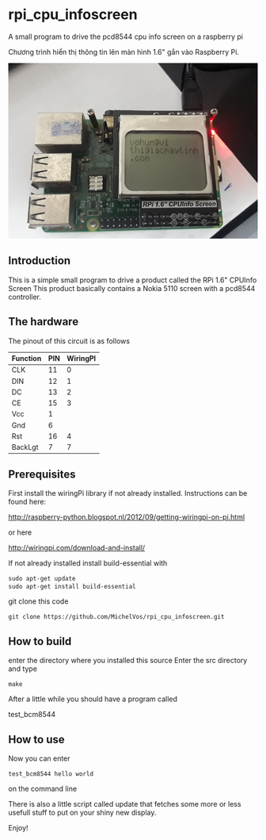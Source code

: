 # rpi_cpu_infoscreen
A small program to drive the pcd8544 cpu info screen on a raspberry pi

Chương trình hiển thị thông tin lên màn hình 1.6" gắn vào Raspberry Pi.

![Final product](59d4fe079d1e6c40350f.jpg)

## Introduction
This is a simple small program to drive a product called the RPi 1.6" CPUInfo Screen
This product basically contains a Nokia 5110 screen with a pcd8544 controller.


## The hardware

The pinout of this circuit is as follows

| Function |    PIN   | WiringPI |
|----------|----------|----------|
|CLK       |        11|         0|
|DIN       |        12|         1|
|DC        |        13|         2|
|CE        |        15|         3|
|Vcc       |         1|          |
|Gnd       |         6|          |
|Rst       |        16|         4|
|BackLgt   |         7|         7|


## Prerequisites
First install the wiringPi library if not already installed.
Instructions can be found here:

http://raspberry-python.blogspot.nl/2012/09/getting-wiringpi-on-pi.html

or here

http://wiringpi.com/download-and-install/

If not already installed install build-essential with
```
sudo apt-get update
sudo apt-get install build-essential
```
git clone this code
```
git clone https://github.com/MichelVos/rpi_cpu_infoscreen.git
```

## How to build

enter the directory where you installed this source
Enter the src directory and type
```
make
```
After a little while you should have a program called 

test_bcm8544

## How to use

Now you can enter
```
test_bcm8544 hello world
```
on the command line

There is also a little script called update that fetches some more or less usefull stuff to put on your shiny new display.

Enjoy!


